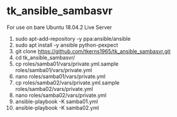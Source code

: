 # tk_ansible_sambasvr

For use on bare Ubuntu 18.04.2 Live Server

1. sudo apt-add-repository -y ppa:ansible/ansible
2. sudo apt install -y ansible python-pexpect
3. git clone https://github.com/tkerns1965/tk_ansible_sambasvr.git
4. cd tk_ansible_sambasvr/
5. cp roles/samba01/vars/private.yml.sample roles/samba01/vars/private.yml
6. nano roles/samba01/vars/private.yml
7. cp roles/samba02/vars/private.yml.sample roles/samba02/vars/private.yml
8. nano roles/samba02/vars/private.yml
9. ansible-playbook -K samba01.yml
10. ansible-playbook -K samba02.yml
